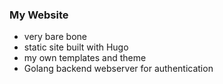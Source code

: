 ### My Website

- very bare bone
- static site built with Hugo
- my own templates and theme
- Golang backend webserver for authentication

